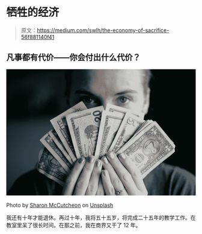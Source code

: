 # 牺牲的经济

> 原文：<https://medium.com/swlh/the-economy-of-sacrifice-56f881140f41>

## 凡事都有代价——你会付出什么代价？

![](img/21c994cbaf9353040d7e7b615fa95be2.png)

Photo by [Sharon McCutcheon](https://unsplash.com/@sharonmccutcheon?utm_source=medium&utm_medium=referral) on [Unsplash](https://unsplash.com?utm_source=medium&utm_medium=referral)

我还有十年才能退休。再过十年，我将五十五岁，将完成二十五年的教学工作。在教室里呆了很长时间。在那之前，我在商界又干了 12 年。